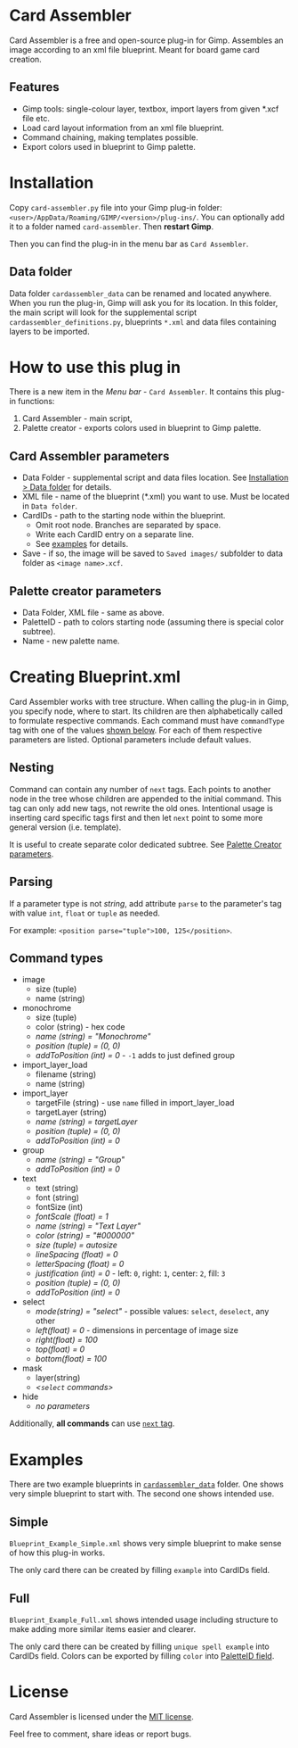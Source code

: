 # Card Assembler

Card Assembler is a free and open-source plug-in for Gimp. Assembles an image according to an xml file blueprint. Meant for board game card creation.

## Features

* Gimp tools: single-colour layer, textbox, import layers from given \*.xcf file etc.
* Load card layout information from an xml file blueprint.
* Command chaining, making templates possible.
* Export colors used in blueprint to Gimp palette.

# Installation
Copy `card-assembler.py` file into your Gimp plug-in folder: `<user>/AppData/Roaming/GIMP/<version>/plug-ins/`. You can optionally add it to a folder named `card-assembler`. Then **restart Gimp**.

Then you can find the plug-in in the menu bar as `Card Assembler`.

## Data folder
Data folder `cardassembler_data` can be renamed and located anywhere. When you run the plug-in, Gimp will ask you for its location. In this folder, the main script will look for the supplemental script `cardassembler_definitions.py`, blueprints `*.xml` and data files containing layers to be imported.

# How to use this plug in
There is a new item in the *Menu bar* - `Card Assembler`. It contains this plug-in functions:
1. Card Assembler - main script,
2. Palette creator - exports colors used in blueprint to Gimp palette.

## Card Assembler parameters
* Data Folder - supplemental script and data files location. See [Installation > Data folder](README.md#data-folder) for details.
* XML file - name of the blueprint (*.xml) you want to use. Must be located in `Data folder`.
* CardIDs - path to the starting node within the blueprint.
  * Omit root node. Branches are separated by space.
  * Write each CardID entry on a separate line.
  * See [examples](README.md#examples) for details.
* Save - if so, the image will be saved to `Saved images/` subfolder to data folder as `<image name>.xcf`.

## Palette creator parameters
* Data Folder, XML file - same as above.
* PaletteID - path to colors starting node (assuming there is special color subtree).
* Name - new palette name.

# Creating Blueprint.xml
Card Assembler works with tree structure. When calling the plug-in in Gimp, you specify node, where to start. Its children are then alphabetically called to formulate respective commands. Each command must have `commandType` tag with one of the values [shown below](README.md#command-types). For each of them respective parameters are listed. Optional parameters include default values.

## Nesting
Command can contain any number of `next` tags. Each points to another node in the tree whose children are appended to the initial command. This tag can only add new tags, not rewrite the old ones. Intentional usage is inserting card specific tags first and then let `next` point to some more general version (i.e. template).

It is useful to create separate color dedicated subtree. See [Palette Creator parameters](README.md#palette-creator-parameters).

## Parsing
If a parameter type is not *string*, add attribute `parse` to the parameter's tag with value `int`, `float` or `tuple` as needed.

For example: `<position parse="tuple">100, 125</position>`.

## Command types
- image
  - size (tuple)
  - name (string)
- monochrome
  - size (tuple)
  - color (string) - hex code
  - *name (string) = "Monochrome"*
  - *position (tuple) = (0, 0)*
  - *addToPosition (int) = 0* - `-1` adds to just defined group
- import_layer_load
  - filename (string)
  - name (string)
- import_layer
  - targetFile (string) - use `name` filled in import_layer_load
  - targetLayer (string)
  - *name (string) = targetLayer*
  - *position (tuple) = (0, 0)*
  - *addToPosition (int) = 0*
- group
  - *name (string) = "Group"*
  - *addToPosition (int) = 0*
- text
  - text (string)
  - font (string)
  - fontSize (int)
  - *fontScale (float) = 1*
  - *name (string) = "Text Layer"*
  - *color (string) = "#000000"*
  - *size (tuple) = autosize*
  - *lineSpacing (float) = 0*
  - *letterSpacing (float) = 0*
  - *justification (int) = 0* - left: `0`, right: `1`, center: `2`, fill: `3`
  - *position (tuple) = (0, 0)*
  - *addToPosition (int) = 0*
- select
  - *mode(string) = "select"* - possible values: `select`, `deselect`, any other
  - *left(float) = 0* - dimensions in percentage of image size
  - *right(float) = 100*
  - *top(float) = 0*
  - *bottom(float) = 100*
- mask
  - layer(string)
  - *<`select` commands>*
- hide
  - *no parameters*

Additionally, **all commands** can use [`next` tag](README.md#nesting).

# Examples
There are two example blueprints in [`cardassembler_data`](../../tree/master/CardAssembler_Data) folder. One shows very simple blueprint to start with. The second one shows intended use.

## Simple
`Blueprint_Example_Simple.xml` shows very simple blueprint to make sense of how this plug-in works.

The only card there can be created by filling `example` into CardIDs field.

## Full
`Blueprint_Example_Full.xml` shows intended usage including structure to make adding more similar items easier and clearer.

The only card there can be created by filling `unique spell example` into CardIDs field. Colors can be exported by filling `color` into [PaletteID field](README.md#palette-creator-parameters).

# License
Card Assembler is licensed under the [MIT license](LICENSE).

Feel free to comment, share ideas or report bugs.
